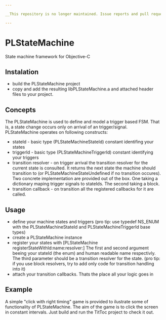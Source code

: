 ```yaml
---

__This repository is no longer maintained. Issue reports and pull requests will not be attended.__

---
```


# PLStateMachine

State machine framework for Objective-C

## Instalation

* build the PLStateMachine project
* copy and add the resulting libPLStateMachine.a and attached header files to your project.

## Concepts

The PLStateMachine is used to define and model a trigger based FSM. That is, a state change occurs only on arrival of an trigger/signal. PLStateMachine operates on following constructs:

* stateId - basic type (PLStateMachineStateId) constant identifing your states
* triggerId - basic type (PLStateMachineTriggerId) constant identifying your triggers
* transition resolver - on trigger arrival the transition resolver for the current state is consulted. It returns the next state the machine should transition to (or PLStateMachineStateUndefined if no transition occures). Two concrete implementation are provided out of the box. One taking a dictionary maping trigger signals to stateIds. The second taking a block.
* transition callback - on transition all the registered callbacks for it are called.

## Usage

* define your machine states and triggers (pro tip: use typedef NS_ENUM with the PLStateMachineStateId and PLStateMachineTriggerId base types)
* create a PLStateMachine instance
* register your states with [PLStateMachine registerStateWithId:name:resolver:] The first and second argument beeing your stateId (the enum) and human readable name respectivly. The third parameter should be a transition resolver for the state. (pro tip: if you use block resolvers, try to add only code for transition handling into it)
* attach your transition callbacks. Thats the place all your logic goes in

## Example

A simple "click with right timing" game is provided to ilustrate some of functionality of PLStateMachine. The aim of the game is to click the screen in constant intervals. Just build and run the TitToc project to check it out.
